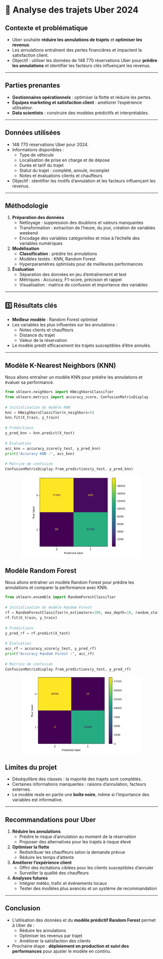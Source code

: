 # 🚗 Analyse des trajets Uber 2024

##  Contexte et problématique
- Uber souhaite **réduire les annulations de trajets** et **optimiser les revenus**.  
- Les annulations entraînent des pertes financières et impactent la satisfaction client.  
- Objectif : utiliser les données de 148 770 réservations Uber pour **prédire les annulations** et identifier les facteurs clés influençant les revenus.

---

## Parties prenantes
- **Gestionnaires opérationnels** : optimiser la flotte et réduire les pertes.  
- **Équipes marketing et satisfaction client** : améliorer l’expérience utilisateur.  
- **Data scientists** : construire des modèles prédictifs et interprétables.

---

##  Données utilisées
- 148 770 réservations Uber pour 2024.  
- Informations disponibles :
  - Type de véhicule
  - Localisation de prise en charge et de dépose
  - Durée et tarif du trajet
  - Statut du trajet : complété, annulé, incomplet
  - Notes et évaluations clients et chauffeurs
- Objectif : identifier les motifs d’annulation et les facteurs influençant les revenus.

---

##  Méthodologie
1. **Préparation des données**
   - Nettoyage : suppression des doublons et valeurs manquantes  
   - Transformation : extraction de l’heure, du jour, création de variables weekend  
   - Encodage des variables catégorielles et mise à l’échelle des variables numériques
2. **Modélisation**
   - **Classification** : prédire les annulations  
   - Modèles testés : KNN, Random Forest  
   - Hyperparamètres optimisés pour de meilleures performances
3. **Évaluation**
   - Séparation des données en jeu d’entraînement et test
   - Métriques : Accuracy, F1-score, précision et rappel  
   - Visualisation : matrice de confusion et importance des variables

---

## 5️⃣ Résultats clés
- **Meilleur modèle** : Random Forest optimisé  
- Les variables les plus influentes sur les annulations :
  - Notes clients et chauffeurs  
  - Distance du trajet  
  - Valeur de la réservation  
- Le modèle prédit efficacement les trajets susceptibles d’être annulés.

---

## Modèle K-Nearest Neighbors (KNN)

Nous allons entraîner un modèle KNN pour prédire les annulations et évaluer sa performance.
```python
from sklearn.neighbors import KNeighborsClassifier
from sklearn.metrics import accuracy_score, ConfusionMatrixDisplay

# Initialisation du modèle KNN
knn = KNeighborsClassifier(n_neighbors=5)
knn.fit(X_train, y_train)

# Prédictions
y_pred_knn = knn.predict(X_test)

# Évaluation
acc_knn = accuracy_score(y_test, y_pred_knn)
print("Accuracy KNN :", acc_knn)

# Matrice de confusion
ConfusionMatrixDisplay.from_predictions(y_test, y_pred_knn)
```
<img src="Screenshot 2025-09-21 163453.png" width="400" style="display: block; margin: 0 auto;">
<p style='text-align: center; font-style: italic; color: #7f8c8d;'>
</p>

##  Modèle Random Forest

Nous allons entraîner un modèle Random Forest pour prédire les annulations et comparer la performance avec KNN.
```python
from sklearn.ensemble import RandomForestClassifier

# Initialisation du modèle Random Forest
rf = RandomForestClassifier(n_estimators=200, max_depth=10, random_state=42)
rf.fit(X_train, y_train)

# Prédictions
y_pred_rf = rf.predict(X_test)

# Évaluation
acc_rf = accuracy_score(y_test, y_pred_rf)
print("Accuracy Random Forest :", acc_rf)

# Matrice de confusion
ConfusionMatrixDisplay.from_predictions(y_test, y_pred_rf)

```
<img src="Screenshot 2025-09-21 163554.png" width="400" style="display: block; margin: 0 auto;">
<p style='text-align: center; font-style: italic; color: #7f8c8d;'>
</p>

##  Limites du projet
- Déséquilibre des classes : la majorité des trajets sont complétés.  
- Certaines informations manquantes : raisons d’annulation, facteurs externes.  
- Le modèle reste en partie une **boîte noire**, même si l’importance des variables est informative.  

---

##  Recommandations pour Uber
1. **Réduire les annulations**
   - Prédire le risque d’annulation au moment de la réservation  
   - Proposer des alternatives pour les trajets à risque élevé
2. **Optimiser la flotte**
   - Redistribuer les chauffeurs selon la demande prévue  
   - Réduire les temps d’attente
3. **Améliorer l’expérience client**
   - Offrir des incitations ciblées pour les clients susceptibles d’annuler  
   - Surveiller la qualité des chauffeurs
4. **Analyses futures**
   - Intégrer météo, trafic et événements locaux  
   - Tester des modèles plus avancés et un système de recommandation

---

##  Conclusion
- L’utilisation des données et du **modèle prédictif Random Forest** permet à Uber de :  
  - Réduire les annulations  
  - Optimiser les revenus par trajet  
  - Améliorer la satisfaction des clients  
- Prochaine étape : **déploiement en production et suivi des performances** pour ajuster le modèle en continu.
